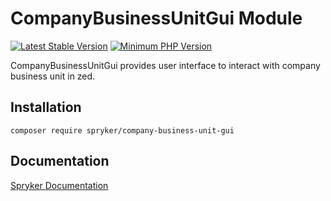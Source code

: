 # CompanyBusinessUnitGui Module
[![Latest Stable Version](https://poser.pugx.org/spryker/company-business-unit-gui/v/stable.svg)](https://packagist.org/packages/spryker/company-business-unit-gui)
[![Minimum PHP Version](https://img.shields.io/badge/php-%3E%3D%208.3-8892BF.svg)](https://php.net/)

CompanyBusinessUnitGui provides user interface to interact with company business unit in zed.

## Installation

```
composer require spryker/company-business-unit-gui
```

## Documentation

[Spryker Documentation](https://docs.spryker.com)
